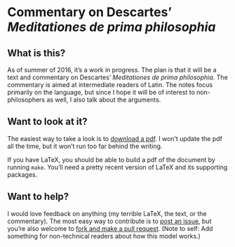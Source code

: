 # Commentary on Descartes’ *Meditationes de prima philosophia*

## What is this?

As of summer of 2016, it’s a work in progress. The plan is that it will be a text and commentary on Descartes’ *Meditationes de prima philosophia*. The commentary is aimed at intermediate readers of Latin. The notes focus primarily on the language, but since I hope it will be of interest to non-philosophers as well, I also talk about the arguments.

## Want to look at it?

The easiest way to take a look is to [download a pdf][pdf]. I won’t update the pdf all the time, but it won’t run too far behind the writing.

If you have LaTeX, you should be able to build a pdf of the document by running `make`. You’ll need a pretty recent version of LaTeX and its supporting packages.

[pdf]: https://bitbucket.org/telemachus/descartes-meditations/downloads

## Want to help?

I would love feedback on anything (my terrible LaTeX, the text, or the
commentary). The most easy way to contribute is to [post an issue][issue], but
you’re also welcome to [fork and make a pull request][fork]. (Note to self: Add
something for non-technical readers about how this model works.)

[issue]: https://bitbucket.org/telemachus/descartes-meditations/issues?status=new&status=open

[fork]: https://bitbucket.org/telemachus/descartes-meditations/fork 
